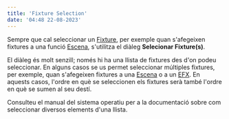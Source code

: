 ```yaml
---
title: 'Fixture Selection'
date: '04:48 22-08-2023'
---
```


Sempre que cal seleccionar un [Fixture](/basics/glossary-and-concepts#fixture), per exemple quan s'afegeixen fixtures a una funció [Escena](/basics/glossary-and-concepts#escena), s'utilitza el diàleg **Selecionar Fixture(s)**.

El diàleg és molt senzill; només hi ha una llista de fixtures des d'on podeu seleccionar. En alguns casos se us permet seleccionar múltiples fixtures, per exemple, quan s'afegeixen fixtures a una [Escena](/basics/glossary-and-concepts#escena) o a un [EFX](/basics/glossary-and-concepts#efx). En aquests casos, l'ordre en què se seleccionen els fixtures serà també l'ordre en què se sumen al seu destí.

Consulteu el manual del sistema operatiu per a la documentació sobre com seleccionar diversos elements d'una llista.
